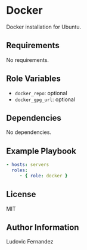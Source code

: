 # Docker

Docker installation for Ubuntu.

## Requirements

No requirements.

## Role Variables

- `docker_repo`: optional
- `docker_gpg_url`: optional

## Dependencies

No dependencies.

## Example Playbook

```yml
- hosts: servers
  roles:
     - { role: docker }
```

## License

MIT

## Author Information

Ludovic Fernandez
